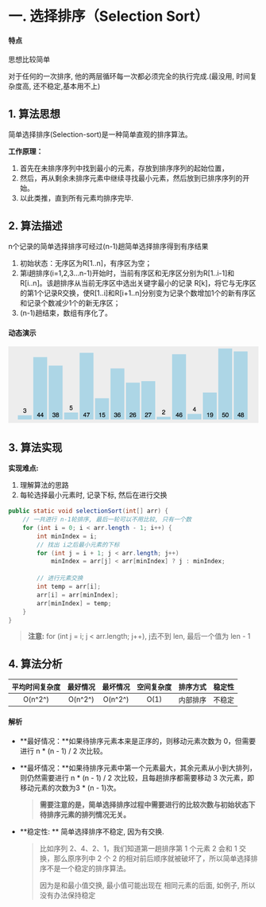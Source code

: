 # 一. 选择排序（Selection Sort）

#### 特点

思想比较简单

对于任何的一次排序, 他的两层循环每一次都必须完全的执行完成.(最没用, 时间复杂度高, 还不稳定,基本用不上)

## 1. 算法思想

简单选择排序(Selection-sort)是一种简单直观的排序算法。

**工作原理：**

1. 首先在未排序序列中找到最小的元素，存放到排序序列的起始位置，
2. 然后，再从剩余未排序元素中继续寻找最小元素，然后放到已排序序列的开始。
3. 以此类推，直到所有元素均排序完毕.

## 2. 算法描述

 n个记录的简单选择排序可经过(n-1)趟简单选择排序得到有序结果

1. 初始状态：无序区为R[1..n]，有序区为空；
2. 第i趟排序(i=1,2,3…n-1)开始时，当前有序区和无序区分别为R[1..i-1]和R[i..n]。该趟排序从当前无序区中选出关键字最小的记录 R[k]，将它与无序区的第1个记录R交换，使R[1..i]和R[i+1..n]分别变为记录个数增加1个的新有序区和记录个数减少1个的新无序区；
3. (n-1)趟结束，数组有序化了。

#### 动态演示

![简单选择排序](.\图片\简单选择排序.gif)

## 3. 算法实现

**实现难点:** 

1. 理解算法的思路
2. 每轮选择最小元素时, 记录下标, 然后在进行交换

```java
public static void selectionSort(int[] arr) {
    // 一共进行 n-1轮排序, 最后一轮可以不用比较, 只有一个数
    for (int i = 0; i < arr.length - 1; i++) {
        int minIndex = i;
        // 找出 i之后最小元素的下标
        for (int j = i + 1; j < arr.length; j++)
            minIndex = arr[j] < arr[minIndex] ? j : minIndex;
        
        // 进行元素交换
        int temp = arr[i];
        arr[i] = arr[minIndex];
        arr[minIndex] = temp;
    }
}
```

> **注意:** for (int j = i; j < arr.length; j++), j去不到 len, 最后一个值为 len - 1

## 4. 算法分析

| 平均时间复杂度 | 最好情况 | 最坏情况 | 空间复杂度 | 排序方式 | 稳定性 |
| :------------: | :------: | :------: | :--------: | :------: | :----: |
|    O(n^2^)​     | O(n^2^)  | O(n^2^)  |    O(1)    | 内部排序 | 不稳定 |

#### 解析

* **最好情况：**如果待排序元素本来是正序的，则移动元素次数为 0，但需要进行 n * (n - 1) / 2 次比较。

* **最坏情况：**如果待排序元素中第一个元素最大，其余元素从小到大排列，则仍然需要进行 n * (n - 1) / 2 次比较，且每趟排序都需要移动 3 次元素，即移动元素的次数为3 * (n - 1)次。

  > **需要注意的是，简单选择排序过程中需要进行的比较次数与初始状态下待排序元素的排列情况无关。**

* **稳定性: ** 简单选择排序不稳定, 因为有交换.

  > 比如序列 2、4、2、1，我们知道第一趟排序第 1 个元素 2 会和 1 交换，那么原序列中 2 个 2 的相对前后顺序就被破坏了，所以简单选择排序不是一个稳定的排序算法。
  >
  > 因为是和最小值交换, 最小值可能出现在 相同元素的后面, 如例子, 所以没有办法保持稳定

